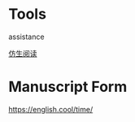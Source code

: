 # Tools
assistance

[仿生阅读](https://rapidapi.com/bionic-reading-bionic-reading-default/api/bionic-reading1/)



# Manuscript Form
https://english.cool/time/
